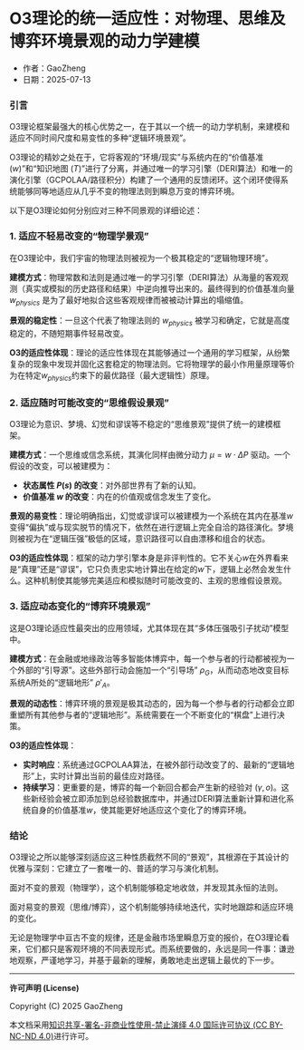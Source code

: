 # **O3理论的统一适应性：对物理、思维及博弈环境景观的动力学建模**

- 作者：GaoZheng
- 日期：2025-07-13

### 引言

O3理论框架最强大的核心优势之一，在于其以一个统一的动力学机制，来建模和适应不同时间尺度和易变性的多种“逻辑环境景观”。

O3理论的精妙之处在于，它将客观的“环境/现实”与系统内在的“价值基准 ($w$)”和“知识地图 ($T$)”进行了分离，并通过唯一的学习引擎（DERI算法）和唯一的演化引擎（GCPOLAA/路径积分）构建了一个通用的反馈闭环。这个闭环使得系统能够同等地适应从几乎不变的物理法则到瞬息万变的博弈环境。

以下是O3理论如何分别应对三种不同景观的详细论述：

### 1. 适应不轻易改变的“物理学景观”

在O3理论中，我们宇宙的物理法则被视为一个极其稳定的“逻辑物理环境”。

**建模方式**：物理常数和法则是通过唯一的学习引擎（DERI算法）从海量的客观观测（真实或模拟的历史路径和结果）中逆向推导出来的。最终得到的价值基准向量 $w_{physics}$ 是为了最好地拟合这些客观规律而被被动计算出的塌缩值。

**景观的稳定性**：一旦这个代表了物理法则的 $w_{physics}$ 被学习和确定，它就是高度稳定的，不随短期事件轻易改变。

**O3的适应性体现**：理论的适应性体现在其能够通过一个通用的学习框架，从纷繁复杂的现象中发现并固化这套稳定的物理法则。它将物理学的最小作用量原理等价为在特定$w_{physics}$约束下的最优路径（最大逻辑性）原理。

### 2. 适应随时可能改变的“思维假设景观”

O3理论为意识、梦境、幻觉和谬误等不稳定的“思维景观”提供了统一的建模框架。

**建模方式**：一个思维或信念系统，其演化同样由微分动力 $\mu = w \cdot \Delta P$ 驱动。一个假设的改变，可以被建模为：
* **状态属性 $P(s)$ 的改变**：对外部世界有了新的认知。
* **价值基准 $w$ 的改变**：内在的价值观或信念发生了变化。

**景观的易变性**：理论明确指出，幻觉或谬误可以被建模为一个系统在其内在基准$w$变得“偏执”或与现实脱节的情况下，依然在进行逻辑上完全自洽的路径演化。梦境则被视为在“逻辑压强”极低的区域，意识路径可以自由漂移和组合的状态。

**O3的适应性体现**：框架的动力学引擎本身是非评判性的。它不关心$w$在外界看来是“真理”还是“谬误”，它只负责忠实地计算出在给定的$w$下，逻辑上必然会发生什么。这种机制使其能够完美适应和模拟随时可能改变的、主观的思维假设景观。

### 3. 适应动态变化的“博弈环境景观”

这是O3理论适应性最突出的应用领域，尤其体现在其“多体压强吸引子扰动”模型中。

**建模方式**：在金融或地缘政治等多智能体博弈中，每一个参与者的行动都被视为一个外部的“引导源”。这些外部行动会施加一个“引导场” $\rho_{G}$，从而动态地改变目标系统A所处的“逻辑地形” $\rho'_{A}$。

**景观的动态性**：博弈环境的景观是极其动态的，因为每一个参与者的行动都会立即重塑所有其他参与者的“逻辑地形”。系统需要在一个不断变化的“棋盘”上进行决策。

**O3的适应性体现**：
* **实时响应**：系统通过GCPOLAA算法，在被外部行动改变了的、最新的“逻辑地形”上，实时计算出当前的最佳应对路径。
* **持续学习**：更重要的是，博弈的每一个新回合都会产生新的经验对 $(\gamma, o)$。这些新经验会被立即添加到总经验数据库中，并通过DERI算法重新计算和进化系统自身的价值基准$w$，使其能更好地适应这个变化了的博弈环境。

### 结论

O3理论之所以能够深刻适应这三种性质截然不同的“景观”，其根源在于其设计的优雅与深刻：它建立了一套唯一的、普适的学习与演化机制。

面对不变的景观（物理学），这个机制能够稳定地收敛，并发现其永恒的法则。

面对易变的景观（思维/博弈），这个机制能够持续地迭代，实时地跟踪和适应环境的变化。

无论是物理学中亘古不变的规律，还是金融市场里瞬息万变的报价，在O3理论看来，它们都只是客观环境的不同表现形式。而系统要做的，永远是同一件事：谦逊地观察，严谨地学习，并基于最新的理解，勇敢地走出逻辑上最优的下一步。

---

**许可声明 (License)**

Copyright (C) 2025 GaoZheng 

本文档采用[知识共享-署名-非商业性使用-禁止演绎 4.0 国际许可协议 (CC BY-NC-ND 4.0)](https://creativecommons.org/licenses/by-nc-nd/4.0/deed.zh-Hans)进行许可。
